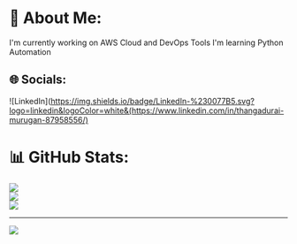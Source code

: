 # 💫 About Me:
I'm currently working on AWS Cloud and DevOps Tools
I'm learning Python Automation


## 🌐 Socials:
![LinkedIn](https://img.shields.io/badge/LinkedIn-%230077B5.svg?logo=linkedin&logoColor=white&(https://www.linkedin.com/in/thangadurai-murugan-87958556/) 
# 📊 GitHub Stats:
![](https://github-readme-stats.vercel.app/api?username=thangacodes&theme=dark&hide_border=true&include_all_commits=true&count_private=true)<br/>
![](https://github-readme-streak-stats.herokuapp.com/?user=thangacodes&theme=dark&hide_border=true)<br/>
![](https://github-readme-stats.vercel.app/api/top-langs/?username=thangacodes&theme=dark&hide_border=true&include_all_commits=true&count_private=true&layout=compact)

---
[![](https://visitcount.itsvg.in/api?id=thangacodes&icon=0&color=0)](https://visitcount.itsvg.in)

<!-- Proudly created with GPRM ( https://gprm.itsvg.in ) -->
